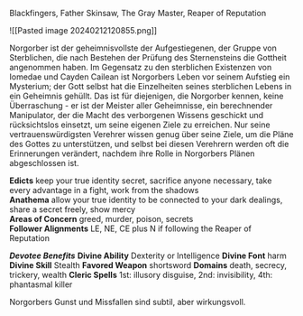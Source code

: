 Blackfingers, Father Skinsaw, The Gray Master, Reaper of Reputation

![[Pasted image 20240212120855.png]]

Norgorber ist der geheimnisvollste der Aufgestiegenen, der Gruppe von Sterblichen, die nach Bestehen der Prüfung des Sternensteins die Gottheit angenommen haben. Im Gegensatz zu den sterblichen Existenzen von Iomedae und Cayden Cailean ist Norgorbers Leben vor seinem Aufstieg ein Mysterium; der Gott selbst hat die Einzelheiten seines sterblichen Lebens in ein Geheimnis gehüllt. Das ist für diejenigen, die Norgorber kennen, keine Überraschung - er ist der Meister aller Geheimnisse, ein berechnender Manipulator, der die Macht des verborgenen Wissens geschickt und rücksichtslos einsetzt, um seine eigenen Ziele zu erreichen. Nur seine vertrauenswürdigsten Verehrer wissen genug über seine Ziele, um die Pläne des Gottes zu unterstützen, und selbst bei diesen Verehrern werden oft die Erinnerungen verändert, nachdem ihre Rolle in Norgorbers Plänen abgeschlossen ist.

**Edicts** keep your true identity secret, sacrifice anyone necessary, take every advantage in a fight, work from the shadows  
**Anathema** allow your true identity to be connected to your dark dealings, share a secret freely, show mercy  
**Areas of Concern** greed, murder, poison, secrets  
**Follower Alignments** LE, NE, CE plus N if following the Reaper of Reputation

***Devotee Benefits***
**Divine Ability** Dexterity or Intelligence
**Divine Font** harm
**Divine Skill** Stealth
**Favored Weapon** shortsword
**Domains** death, secrecy, trickery, wealth
**Cleric Spells** 1st: illusory disguise, 2nd: invisibility, 4th: phantasmal killer

Norgorbers Gunst und Missfallen sind subtil, aber wirkungsvoll.